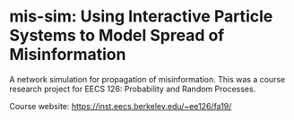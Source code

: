 # mis-sim: Using Interactive Particle Systems to Model Spread of Misinformation
A network simulation for propagation of misinformation. This was a course research project for EECS 126: Probability and Random Processes.

Course website: https://inst.eecs.berkeley.edu/~ee126/fa19/

